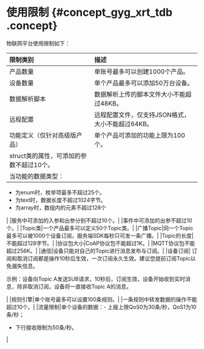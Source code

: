 # 使用限制 {#concept_gyg_xrt_tdb .concept}

物联网平台使用限制如下：

|限制类别|描述|
|:---|:-|
|产品数量|单账号最多可以创建1000个产品。|
|设备数量|单个产品最多可以添加50万台设备。|
|数据解析脚本|数据解析上传的脚本文件大小不能超过48KB。|
|远程配置|远程配置文件，仅支持JSON格式，大小不能超过64KB。|
|功能定义（仅针对高级版产品）|单个产品可添加的功能上限为100个。|
|struct类的属性，可添加的参数不超过10个。|
| 当功能的数据类型：

 -   为enum时，枚举项最多不超过25个。
-   为text时，数据长度不超过1024字节。
-   为array时，数组内的元素不超过128个

 |
|服务中可添加的入参和出参分别不超过10个。|
|事件中可添加的出参不超过10个。|
|Topic类|一个产品最多可以定义50个Topic类。|
|广播Topic|同一个Topic最多可以被1000个设备订阅，服务端SDK每秒只可发一条广播。|
|Topic的长度|不能超过128字节。|
|协议包大小|CoAP协议包不能超过1K。|
|MQTT协议包不能超过256K。|
|通信|设备只能对自己的Topic进行消息发布与订阅。|
|设备订阅| 订阅和取消订阅都是操作10秒后生效，一次订阅永久生效。建议您提前订阅Topic以免漏失信息。

 示例：设备向Topic A发送SUB请求，10秒后，订阅生效，设备开始收到实时消息，除非取消订阅，设备将一直接收Topic A的消息。

 |
|规则引擎|单个账号最多可以设置100条规则。|
|一条规则中转发数据的操作不能超过10个。|
|流量限制|单个设备的数据：-   上报上限QoS0为30条/秒，QoS1为10条/秒；
-   下行接收限制为50条/秒。

|

